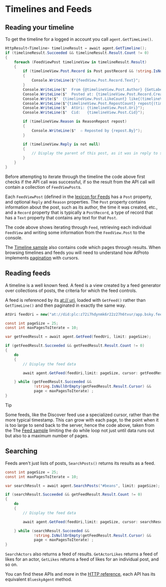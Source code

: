 ﻿# Timelines and Feeds

## <a name="timeline">Reading your timeline</a>

To get the timeline for a logged in account you call `agent.GetTimeLine()`.

```c#
HttpResult<Timeline> timelineResult = await agent.GetTimeline();
if (timelineResult.Succeeded && timelineResult.Result.Count != 0)
{
    foreach (FeedViewPost timelineView in timelineResult.Result)
    {
        if (timelineView.Post.Record is Post postRecord && !string.IsNullOrEmpty(postRecord.Text))
        {
            Console.WriteLine($"{feedView.Post.Record.Text}";
        }
        Console.WriteLine($"  From {@timelineView.Post.Author} {GetLabels(timelineView.Post.Author)}");
        Console.WriteLine($"  Posted at: {timelineView.Post.Record.CreatedAt.ToLocalTime():G}");
        Console.Write($"  {timelineView.Post.LikeCount} like{(timelineView.Post.LikeCount != 1 ? "s" : "")} ");
        Console.WriteLine($"{timelineView.Post.RepostCount} repost{(timelineView.Post.RepostCount != 1 ? "s" : "")}.");
        Console.WriteLine($"  AtUri: {timelineView.Post.Uri}");
        Console.WriteLine($"  Cid:   {timelineView.Post.Cid}");

        if (timelineView.Reason is ReasonRepost repost)
        {
            Console.WriteLine($"  ♲ Reposted by {repost.By}");
        }

        if (timelineView.Reply is not null)
        {
            // Display the parent of this post, as it was in reply to something.
        }
    }
}
```

Before attempting to iterate through the timeline the code above first checks if the API call was successful, if so the result from the API call
will contain a collection of `FeedViewPost`s.

Each `FeedViewPost` (defined in the [lexicon for Feeds](https://github.com/bluesky-social/atproto/blob/main/lexicons/app/bsky/feed/defs.json) has a
`Post` property, and optional `Reply` and `Reason` properties. The `Post` property contains information about the post, such as its author,
the time it was created, etc., and a `Record` property that is typically a `PostRecord`, a type of record that has a `Text` property that contains any
text for that `Post`.

The code above shows iterating through `Feed`, retrieving each individual `FeedView` and writing some information from the `FeedView.Post` to the console.

The [Timeline sample](https://github.com/blowdart/idunno.Bluesky/tree/main/samples/Samples.Timeline) also contains code which pages through results.
When browsing timelines and feeds you will need to understand how AtProto implements [pagination](cursorsAndPagination.md) with cursors.

## <a name="feeds">Reading feeds</a>

A timeline is a well known feed. A feed is a view created by a feed generator over collections of posts, the criteria for which the feed controls.

A feed is referenced by its [at:// uri](../commonTerms.md#uri), loaded with `GetFeed()` rather than `GetTimeLine()` and then paginated in exactly the same way. 

```c#
AtUri feedUri = new("at://did:plc:z72i7hdynmk6r22z27h6tvur/app.bsky.feed.generator/whats-hot");

const int pageSize = 25;
const int maxPagesToIterate = 10;

var getFeedResult = await agent.GetFeed(feedUri, limit: pageSize);

if (getFeedResult.Succeeded && getFeedResult.Result.Count != 0)
{
    do
    {
        // Display the feed data

        await agent.GetFeed(feedUri,limit: pageSize, cursor: getFeedResult.Result.Cursor);

    } while (getFeedResult.Succeeded &&
             !string.IsNullOrEmpty(getFeedResult.Result.Cursor) &&
             page < maxPagesToIterate) ;
}
```

> [!TIP]
> Some feeds, like the Discover feed use a specialized cursor, rather than the more typical timestamp.
> This can grow with each page, to the point when it is too large to send back to the server, hence the code above,
> taken from the The [Feed sample](https://github.com/blowdart/idunno.Bluesky/tree/main/samples/Samples.Feed) limiting the do while loop not just until
> data runs out but also to a maximum number of pages.

## <a name="searching">Searching</a>

Feeds aren't just lists of posts, `SearchPosts()` returns its results as a feed.

```c#
const int pageSize = 25;
const int maxPagesToIterate = 10;

var searchResult = await agent.SearchPosts("#beans", limit: pageSize);

if (searchResult.Succeeded && getFeedResult.Result.Count != 0)
{
    do
    {
        // Display the feed data

        await agent.GetFeed(feedUri,limit: pageSize, cursor: searchResult.Result.Cursor);

    } while (searchResult.Succeeded &&
             !string.IsNullOrEmpty(getFeedResult.Result.Cursor) &&
             page < maxPagesToIterate) ;
}
```

`SearchActors` also returns a feed of results. `GetActorLikes` returns a feed of likes for an actor, `GetLikes` returns a feed of likes for an individual post,
and so on.

You can find these APIs and more in the [HTTP reference](https://docs.bsky.app/docs/api/at-protocol-xrpc-api), each API has its equivalent `BlueskyAgent` method.
